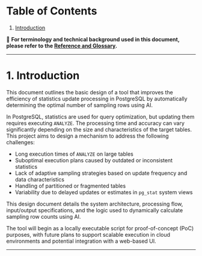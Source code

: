 # Table of Contents

1. [Introduction](#1-introduction)

📘 **For terminology and technical background used in this document, please refer to the [Reference and Glossary](./03_reference.md#prerequisites).**

---

# 1. Introduction

This document outlines the basic design of a tool that improves the efficiency of statistics update processing in PostgreSQL by automatically determining the optimal number of sampling rows using AI.

In PostgreSQL, statistics are used for query optimization, but updating them requires executing `ANALYZE`. The processing time and accuracy can vary significantly depending on the size and characteristics of the target tables. This project aims to design a mechanism to address the following challenges:

- Long execution times of `ANALYZE` on large tables  
- Suboptimal execution plans caused by outdated or inconsistent statistics  
- Lack of adaptive sampling strategies based on update frequency and data characteristics  
- Handling of partitioned or fragmented tables  
- Variability due to delayed updates or estimates in `pg_stat` system views  

This design document details the system architecture, processing flow, input/output specifications, and the logic used to dynamically calculate sampling row counts using AI.

The tool will begin as a locally executable script for proof-of-concept (PoC) purposes, with future plans to support scalable execution in cloud environments and potential integration with a web-based UI.


---